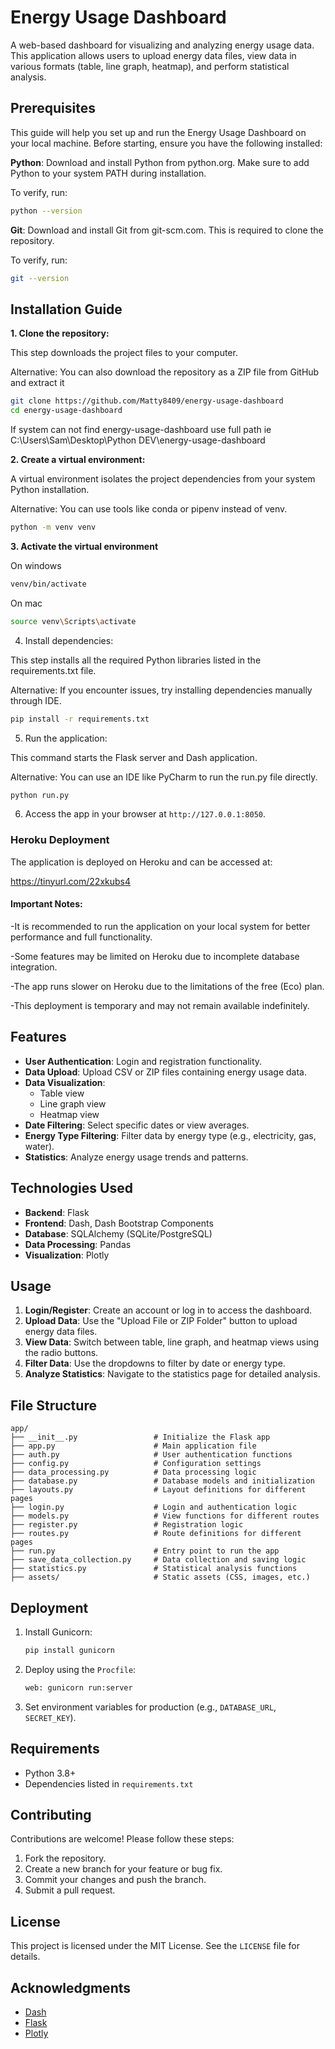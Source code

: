 # Energy Usage Dashboard

A web-based dashboard for visualizing and analyzing energy usage data. This application allows users to upload energy data files, view data in various formats (table, line graph, heatmap), and perform statistical analysis.

## Prerequisites
This guide will help you set up and run the Energy Usage Dashboard on your local machine. Before starting, ensure you have the following installed:


**Python**: Download and install Python from python.org. Make sure to add Python to your system PATH during installation.

To verify, run:
```bash
python --version
```

**Git**: Download and install Git from git-scm.com. This is required to clone the repository.

To verify, run:
```bash
git --version
```
## Installation Guide

**1. Clone the repository:**
   
This step downloads the project files to your computer.

Alternative: You can also download the repository as a ZIP file from GitHub and extract it
   ```bash
   git clone https://github.com/Matty8409/energy-usage-dashboard
   cd energy-usage-dashboard
   ```
If system can not find energy-usage-dashboard use full path ie C:\Users\Sam\Desktop\Python DEV\energy-usage-dashboard

**2. Create a virtual environment:**
   
A virtual environment isolates the project dependencies from your system Python installation.

Alternative: You can use tools like conda or pipenv instead of venv.
   ```bash
   python -m venv venv
   ```

**3. Activate the virtual environment**
   
On windows
   ```bash
   venv/bin/activate
   ```
On mac
   ```bash
   source venv\Scripts\activate
   ```
4. Install dependencies:

This step installs all the required Python libraries listed in the requirements.txt file.

Alternative: If you encounter issues, try installing dependencies manually through IDE.


   ```bash
   pip install -r requirements.txt
   ```


5. Run the application:

This command starts the Flask server and Dash application.

Alternative: You can use an IDE like PyCharm to run the run.py file directly.

   ```bash
   python run.py
   ```

6. Access the app in your browser at `http://127.0.0.1:8050`.

### Heroku Deployment

The application is deployed on Heroku and can be accessed at:

https://tinyurl.com/22xkubs4

#### Important Notes:
-It is recommended to run the application on your local system for better performance and full functionality.

-Some features may be limited on Heroku due to incomplete database integration.

-The app runs slower on Heroku due to the limitations of the free (Eco) plan.

-This deployment is temporary and may not remain available indefinitely.


## Features

- **User Authentication**: Login and registration functionality.
- **Data Upload**: Upload CSV or ZIP files containing energy usage data.
- **Data Visualization**:
  - Table view
  - Line graph view
  - Heatmap view
- **Date Filtering**: Select specific dates or view averages.
- **Energy Type Filtering**: Filter data by energy type (e.g., electricity, gas, water).
- **Statistics**: Analyze energy usage trends and patterns.

## Technologies Used

- **Backend**: Flask
- **Frontend**: Dash, Dash Bootstrap Components
- **Database**: SQLAlchemy (SQLite/PostgreSQL)
- **Data Processing**: Pandas
- **Visualization**: Plotly

## Usage

1. **Login/Register**: Create an account or log in to access the dashboard.
2. **Upload Data**: Use the "Upload File or ZIP Folder" button to upload energy data files.
3. **View Data**: Switch between table, line graph, and heatmap views using the radio buttons.
4. **Filter Data**: Use the dropdowns to filter by date or energy type.
5. **Analyze Statistics**: Navigate to the statistics page for detailed analysis.

## File Structure

```
app/
├── __init__.py                 # Initialize the Flask app
├── app.py                      # Main application file
├── auth.py                     # User authentication functions
├── config.py                   # Configuration settings
├── data_processing.py          # Data processing logic
├── database.py                 # Database models and initialization
├── layouts.py                  # Layout definitions for different pages
├── login.py                    # Login and authentication logic
├── models.py                   # View functions for different routes
├── register.py                 # Registration logic
├── routes.py                   # Route definitions for different pages
├── run.py                      # Entry point to run the app
├── save_data_collection.py     # Data collection and saving logic
├── statistics.py               # Statistical analysis functions
├── assets/                     # Static assets (CSS, images, etc.)
```

## Deployment

1. Install Gunicorn:
   ```bash
   pip install gunicorn
   ```

2. Deploy using the `Procfile`:
   ```bash
   web: gunicorn run:server
   ```

3. Set environment variables for production (e.g., `DATABASE_URL`, `SECRET_KEY`).

## Requirements

- Python 3.8+
- Dependencies listed in `requirements.txt`

## Contributing

Contributions are welcome! Please follow these steps:

1. Fork the repository.
2. Create a new branch for your feature or bug fix.
3. Commit your changes and push the branch.
4. Submit a pull request.

## License

This project is licensed under the MIT License. See the `LICENSE` file for details.

## Acknowledgments

- [Dash](https://dash.plotly.com/)
- [Flask](https://flask.palletsprojects.com/)
- [Plotly](https://plotly.com/)
